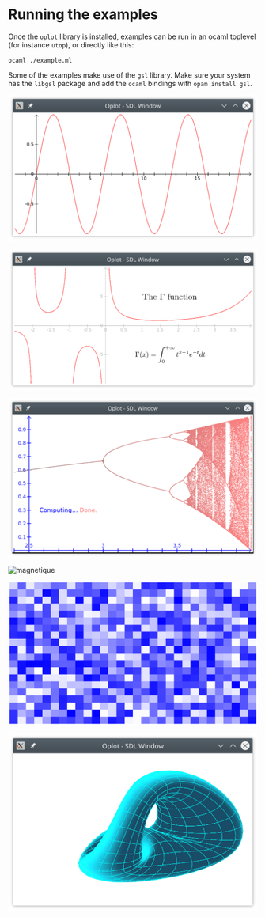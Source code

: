 # Running the examples

Once the `oplot` library is installed, examples can be run in an ocaml
toplevel (for instance `utop`), or directly like this:

```
ocaml ./example.ml
```

Some of the examples make use of the `gsl` library.  Make sure your
system has the `libgsl` package and add the `ocaml` bindings with
`opam install gsl`.

![example](example.png)

![gamma](gamma.png)

![logistique](logistique.png)

![magnetique](magnetique.png)

![matrix](matrix.png)

![surf3d](surf3d.png)
